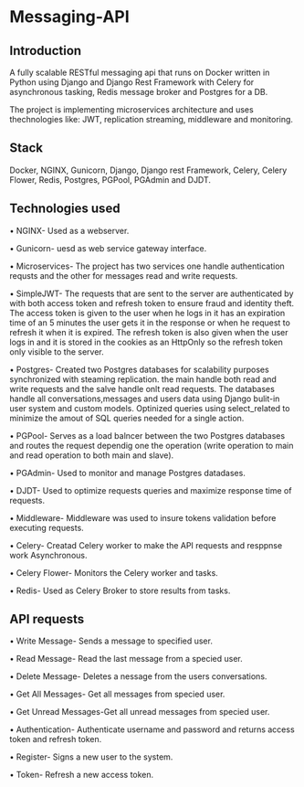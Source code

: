 # Messaging-API
## Introduction
A fully scalable RESTful messaging api that runs on Docker written in Python using Django and Django Rest Framework with Celery for asynchronous tasking, Redis message broker and Postgres for a DB. 

The project is implementing microservices architecture and uses thechnologies like: JWT, replication streaming, middleware and monitoring.

## Stack
Docker, NGINX, Gunicorn, Django, Django rest Framework, Celery, Celery Flower, Redis, Postgres, PGPool, PGAdmin and DJDT.

## Technologies used
• NGINX- Used as a webserver.

• Gunicorn- uesd as web service gateway interface. 

• Microservices- The project has two services one handle authentication requsts and the other for messages read and write requests.

• SimpleJWT- The requests that are sent to the server are authenticated by with both access token and refresh token to ensure fraud and identity theft. The access token is given to the user when he logs in it has an expiration time of an 5 minutes the user gets it in the response or when he request to refresh it when it is expired.
The refresh token is also given when the user logs in and it is stored in the cookies as an HttpOnly so the refresh token only visible to the server.

• Postgres- Created two Postgres databases for scalability purposes synchronized with steaming replication. the main handle both read and write requests and the salve handle onlt read requests. The databases handle all conversations,messages and users data using Django bulit-in user system and custom models. Optinized queries using select_related to minimize the amout of SQL queries needed for a single action.   

• PGPool- Serves as a load balncer between the two Postgres databases and routes the request dependig one the operation (write operation to main and read operation to both main and slave).

• PGAdmin- Used to monitor and manage Postgres datadases.

• DJDT- Used to optimize requests queries and maximize response time of requests. 

• Middleware- Middleware was used to insure tokens validation before executing requests.

• Celery- Creatad Celery worker to make the API requests and resppnse work Asynchronous.

• Celery Flower- Monitors the Celery worker and tasks.

• Redis- Used as Celery Broker to store results from tasks.


## API requests

• Write Message- Sends a message to specified user.

• Read Message- Read the last message from a specied user.

• Delete Message- Deletes a nessage from the users conversations.

• Get All Messages- Get all messages from specied user.

• Get Unread Messages-Get all unread messages from specied user.

• Authentication- Authenticate username and password and returns access token and refresh token.

• Register- Signs a new user to the system.

• Token- Refresh a new access token.



